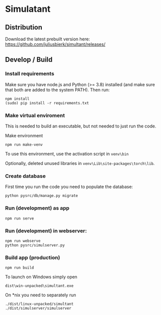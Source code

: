 # Simulatant

## Distribution

Download the latest prebuilt version here:
https://github.com/juliusbierk/simultant/releases/

## Develop / Build

### Install requirements
Make sure you have node.js and Python (>= 3.8) installed
(and make sure that both are added to the system PATH).
Then run:
```
npm install
(sudo) pip install -r requirements.txt
```

### Make virtual enviroment

This is needed to build an executable, but not needed
to just run the code.

Make environment
```
npm run make-venv
```

To use this environment, use the activation script in `venv\bin`

Optionally, deleted unused libraries in `venv\Lib\site-packages\torch\lib`.

### Create database
First time you run the code you need to populate the database:
```
python pysrc/db/manage.py migrate
```

### Run (development) as app
```
npm run serve
```

### Run (development) in webserver:
```
npm run webserve
python pysrc/simulserver.py
```

### Build app (production)
```
npm run build
```
To launch on Windows simply open
```
dist\win-unpacked\simultant.exe
```
On *nix you need to separately run
```
./dist/linux-unpacked/simultant
./dist/simulserver/simulserver
```
